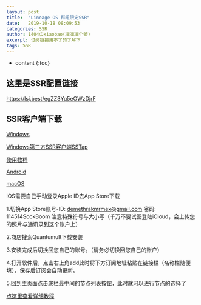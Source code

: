 ```yaml
---
layout: post
title:  "Lineage OS 群组限定SSR"
date:   2019-10-18 08:09:53
categories: SSR
author: 1404のxiaobao(凛凛凛个鳖)
excerpt: 订阅链接用不了的了解下
tags: SSR
---
```


* content
{:toc}

## 这里是SSR配置链接

https://lsj.best/egZZ3Yq5eOWzDjrF

## SSR客户端下载
[Windows](https://sockboom.cn/ssr-download/ssr-win.7z)

[Windows第三方SSR客户端SSTap](https://sockboom.cn/ssr-download/SSTap.7z)

[使用教程](https://baolong24.github.io/windowsgudie.pdf)

[Android](https://sockboom.cn/ssr-download/ssr-android.apk)

[macOS](https://sockboom.cn/ssr-download/ssr-mac.dmg)

iOS需要自己手动登录Apple ID去App Store下载

1.切换App Store账号-ID: demethrakmrmex@gmail.com 密码: 114514SockBoom 注意特殊符号与大小写（千万不要试图登陆iCloud，会上传您的照片与通讯录到这个账户上）

2.商店搜索Quantumult下载安装

3.安装完成后切换回您自己的账号。（请务必切换回您自己的账户）

4.打开软件后，点击右上角add此时将下方订阅地址粘贴在链接栏（名称栏随便填），保存后订阅会自动更新。

5.回到主页面点击底栏最中间的节点列表按钮，此时就可以进行节点的选择了

[点这里查看详细教程](https://spmax.design/p-2118/Mmx.html#w8)
